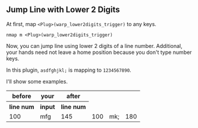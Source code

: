 ## Jump Line with Lower 2 Digits

At first, map `<Plug>(warp_lower2digits_trigger)` to any keys.

    nmap m <Plug>(warp_lower2digits_trigger)

Now, you can jump line using lower 2 digits of a line number.
Additional, your hands need not leave a home position because
you don't type number keys.

In this plugin, `asdfghjkl;` is mapping to `1234567890`.

I'll show some examples.

<table>
<tr>
<th>before</th><th>your</th><th>after</th>
</tr>
<tr>
<th>line num</th><th>input</th><th>line num</th>
</tr>
<tr>
<td>100</td><td>mfg</td><td>145</td>
<td>100</td><td>mk;</td><td>180</td>
</tr>
</table>
